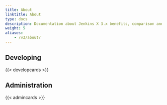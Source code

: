 ```yaml
---
title: About
linktitle: About
type: docs
description: Documentation about Jenkins X 3.x benefits, comparison and how it works
weight: 5
aliases: 
    - /v3/about/
---
```


## Developing

{{< developcards >}}


## Administration

{{< admincards >}}


